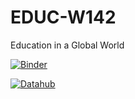 # EDUC-W142
Education in a Global World

[![Binder](https://mybinder.org/badge_logo.svg)](https://mybinder.org/v2/gh/https%3A%2F%2Fdatahub.berkeley.edu%2Fhub%2Fuser-redirect%2Fgit-pull%3Frepo%3Dhttps%253A%252F%252Fgithub.com%252Fds-modules%252FEDUC-W142%26urlpath%3Dtree%252FEDUC-W142%252F/master)

[![Datahub](https://img.shields.io/badge/Launch-UCB%20Datahub-blue.svg)](https://datahub.berkeley.edu/hub/user-redirect/git-pull?repo=https%3A%2F%2Fgithub.com%2Fds-modules%2FEDUC-W142&urlpath=tree%2FEDUC-W142%2F)

